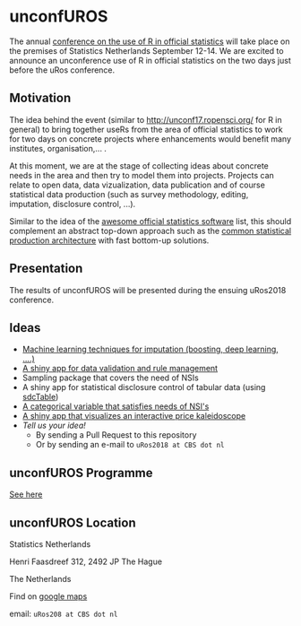 # unconfUROS
The annual [conference on the use of R in official statistics](https://www.aanmelder.nl/uros2018) will take place on the premises of Statistics Netherlands September 12-14. We are excited to announce an unconference use of R in official statistics on the two days just before the uRos conference.

## Motivation
The idea behind the event (similar to http://unconf17.ropensci.org/ for R in general) to bring together useRs from the area of official statistics to work for two days on concrete projects where enhancements would benefit many institutes, organisation,... .

At this moment, we are at the stage of collecting ideas about concrete needs in the area and then try to model them into projects. Projects can relate to open data, data vizualization, data publication and of course statistical data production (such as survey methodology, editing, imputation, disclosure control, ...).

Similar to the idea of the [awesome official statistics software](http://www.awesomeofficialstatistics.org) list, this should complement an abstract top-down approach such as the [common statistical production architecture](https://statswiki.unece.org/display/CSPA/CSPA+v1.5) with fast bottom-up solutions.

## Presentation

The results of unconfUROS will be presented during the ensuing uRos2018 conference.

## Ideas

 - [Machine learning techniques for imputation (boosting, deep learning, ....)](doc/MLimputation.md)
 - [A shiny app for data validation and rule management](doc/data_validation.md)
 - Sampling package that covers the need of NSIs
 - A shiny app for statistical disclosure control of tabular data (using [sdcTable](https://CRAN.R-project.org/package=sdcTable))
 - [A categorical variable that satisfies needs of NSI's](doc/categorical.md)
 - [A shiny app that visualizes an interactive price kaleidoscope](doc/price_kaleidoscope.md)
 - *Tell us your idea!*
     - By sending a Pull Request to this repository
     - Or by sending an e-mail to `uRos2018 at CBS dot nl`

## unconfUROS Programme

[See here](doc/programme.md)


## unconfUROS Location

Statistics Netherlands

Henri Faasdreef 312, 2492 JP The Hague

The Netherlands

Find on [google maps](https://goo.gl/maps/LCE6FinFc3J2)

email: `uRos208 at CBS dot nl`


